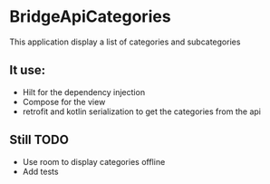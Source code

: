 # BridgeApiCategories
This application display a list of categories and subcategories

## It use:

- Hilt for the dependency injection
- Compose  for the view
- retrofit and kotlin  serialization to get the categories from the api

## Still TODO
- Use room to display categories offline 
- Add tests

